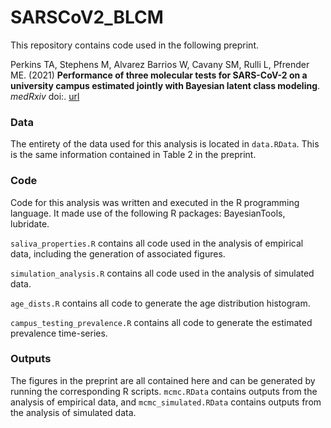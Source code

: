 SARSCoV2_BLCM
====================

This repository contains code used in the following preprint.

Perkins TA, Stephens M, Alvarez Barrios W, Cavany SM, Rulli L, Pfrender ME. (2021) **Performance of three molecular tests for SARS-CoV-2 on a university campus estimated jointly with Bayesian latent class modeling**. *medRxiv* doi:. [url](https://doi.org/10.1101/2021.07.31.21261425)


### Data

The entirety of the data used for this analysis is located in `data.RData`. This is the same information contained in Table 2 in the preprint.


### Code

Code for this analysis was written and executed in the R programming language. It made use of the following R packages: BayesianTools, lubridate.

`saliva_properties.R` contains all code used in the analysis of empirical data, including the generation of associated figures.

`simulation_analysis.R` contains all code used in the analysis of simulated data.

`age_dists.R` contains all code to generate the age distribution histogram.

`campus_testing_prevalence.R` contains all code to generate the estimated prevalence time-series.


### Outputs

The figures in the preprint are all contained here and can be generated by running the corresponding R scripts. `mcmc.RData` contains outputs from the analysis of empirical data, and `mcmc_simulated.RData` contains outputs from the analysis of simulated data.
